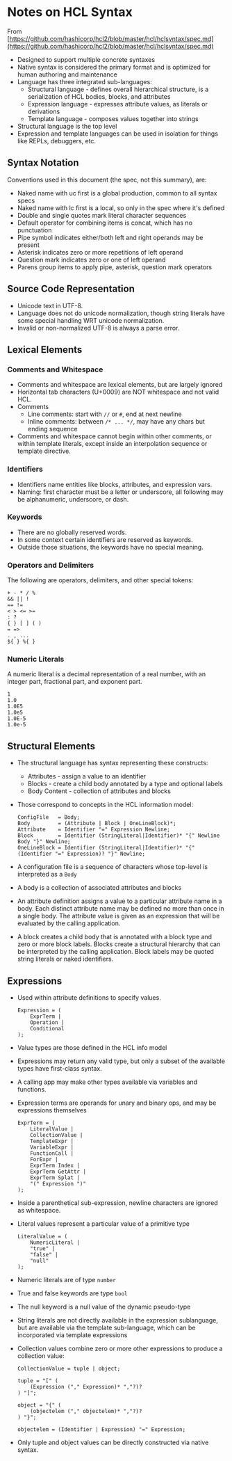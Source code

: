 # Notes on HCL Syntax

From [https://github.com/hashicorp/hcl2/blob/master/hcl/hclsyntax/spec.md](https://github.com/hashicorp/hcl2/blob/master/hcl/hclsyntax/spec.md)

* Designed to support multiple concrete syntaxes
* Native syntax is considered the primary format and is optimized for human authoring and maintenance
* Language has three integrated sub-languages:
    * Structural language - defines overall hierarchical structure, is a serialization of HCL bodies, blocks, and attributes
    * Expression language - expresses attribute values, as literals or derivations
    * Template language - composes values together into strings
* Structural language is the top level
* Expression and template languages can be used in isolation for things like REPLs, debuggers, etc.

## Syntax Notation

Conventions used in this document (the spec, not this summary), are:

* Naked name with uc first is a global production, common to all syntax specs
* Naked name with lc first is a local, so only in the spec where it's defined
* Double and single quotes mark literal character sequences
* Default operator for combining items is concat, which has no punctuation
* Pipe symbol indicates either/both left and right operands may be present
* Asterisk indicates zero or more repetitions of left operand
* Question mark indicates zero or one of left operand
* Parens group items to apply pipe, asterisk, question mark operators

## Source Code Representation

* Unicode text in UTF-8.
* Language does not do unicode normalization, though string literals have some special handling WRT unicode normalization.
* Invalid or non-normalized UTF-8 is always a parse error.

## Lexical Elements

### Comments and Whitespace

* Comments and whitespace are lexical elements, but are largely ignored
* Horizontal tab characters (U+0009) are NOT whitespace and not valid HCL.
* Comments
    * Line comments: start with `//` or `#`, end at next newline
    * Inline comments: between `/* ... */`, may have any chars but ending sequence
* Comments and whitespace cannot begin within other comments, or within template literals, except inside an interpolation sequence or template directive.

### Identifiers

* Identifiers name entities like blocks, attributes, and expression vars.
* Naming: first character must be a letter or underscore, all following may be alphanumeric, underscore, or dash.

### Keywords

* There are no globally reserved words.
* In some context certain identifiers are reserved as keywords.
* Outside those situations, the keywords have no special meaning.

### Operators and Delimiters

The following are operators, delimiters, and other special tokens:

```
+ - * / %
&& || !
== !=
< > <= >=
: ?
{ } [ ] ( )
= =>
. , ...
${ } %{ }
```

### Numeric Literals

A numeric literal is a decimal representation of a real number, with an integer part, fractional part, and exponent part.

```
1
1.0
1.0E5
1.0e5
1.0E-5
1.0e-5
```

## Structural Elements

* The structural language has syntax representing these constructs:
    * Attributes - assign a value to an identifier
    * Blocks - create a child body annotated by a type and optional labels
    * Body Content - collection of attributes and blocks
* Those correspond to concepts in the HCL information model:

    ```
    ConfigFile   = Body;
    Body         = (Attribute | Block | OneLineBlock)*;
    Attribute    = Identifier "=" Expression Newline;
    Block        = Identifier (StringLiteral|Identifier)* "{" Newline Body "}" Newline;
    OneLineBlock = Identifier (StringLiteral|Identifier)* "{" (Identifier "=" Expression)? "}" Newline;
    ```

* A configuration file is a sequence of characters whose top-level is interpreted as a `Body`
* A body is a collection of associated attributes and blocks
* An attribute definition assigns a value to a particular attribute name in a body. Each distinct attribute name may be defined no more than once in a single body. The attribute value is given as an expression that will be evaluated by the calling application.
* A block creates a child body that is annotated with a block type and zero or more block labels. Blocks create a structural hierarchy that can be interpreted by the calling application. Block labels may be quoted string literals or naked identifiers.

## Expressions

* Used within attribute definitions to specify values.

    ```
    Expression = (
        ExprTerm |
        Operation |
        Conditional
    );
    ```

* Value types are those defined in the HCL info model
* Expressions may return any valid type, but only a subset of the available types have first-class syntax.
* A calling app may make other types available via variables and functions.
* Expression terms are operands for unary and binary ops, and may be expressions themselves

    ```
    ExprTerm = (
        LiteralValue |
        CollectionValue |
        TemplateExpr |
        VariableExpr |
        FunctionCall |
        ForExpr |
        ExprTerm Index |
        ExprTerm GetAttr |
        ExprTerm Splat |
        "(" Expression ")"
    );
    ```

* Inside a parenthetical sub-expression, newline characters are ignored as whitespace.
* Literal values represent a particular value of a primitive type

    ```
    LiteralValue = (
        NumericLiteral |
        "true" |
        "false" |
        "null"
    );
    ```

* Numeric literals are of type `number`
* True and false keywords are type `bool`
* The null keyword is a null value of the dynamic pseudo-type
* String literals are not directly available in the expression sublanguage, but are available via the template sub-language, which can be incorporated via template expressions
* Collection values combine zero or more other expressions to produce a collection value:

    ```
    CollectionValue = tuple | object;
    
    tuple = "[" (
        (Expression ("," Expression)* ","?)?
    ) "]";

    object = "{" (
        (objectelem ("," objectelem)* ","?)?
    ) "}";

    objectelem = (Identifier | Expression) "=" Expression;
    ```

* Only tuple and object values can be directly constructed via native syntax.
